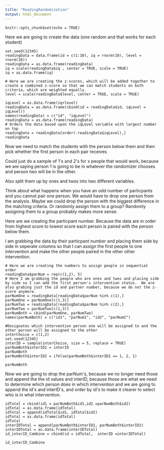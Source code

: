 ```yaml
---
title: "ReadingRandomization"
output: html_document
---
```


```{r setup, include=FALSE}
knitr::opts_chunk$set(echo = TRUE)
```

Here we are going to create the data (one random and that works for each student)
```{r}
set.seed(12345)
readingData = data.frame(id = c(1:10), iq = rnorm(10), level = rnorm(10))
readingData = as.data.frame(readingData)
iq = scale(readingData$iq , center = TRUE, scale = TRUE)
iq = as.data.frame(iq)

# Here we are creating the z-scores, which will be added together to create a combined z-score so that we can match students on both criteria, which are weighted equally.
level = scale(readingData$level, center = TRUE, scale = TRUE)

iqLevel = as.data.frame(iq+level)
readingData = as.data.frame(cbind(id = readingData$id, iqLevel = iqLevel))
names(readingData) = c("id", "iqLevel")
readingData = as.data.frame(readingData)
# Orders the data based upon the iqLevel variable with largest number on top
readingData = readingData[order(-readingData$iqLevel),]
readingData

```
Now we need to match the students with the person below them and then pick whether the first person in each pair receives 

Could just do a sample of 1's and 2's for x people that would work, because we are saying person 1 is going to be in whatever the randomizer chooses and person two will be in the other.

Also split them up by ones and twos into two different variables.

Think about what happens when you have an odd number of particpants and you cannot pair one person.  We would have to drop one person from the analysis.  Maybe we could drop the person with the biggest difference in the matching criteria.  Or randomly assign them to a group?  Randomly assigning them to a group probably makes more sense.  

Here are we creating the particpant number.  Because the data are in order from highest score to lowest score each person is paired with the person below them.

I am grabbing the data by their particpant number and placing them side by side in seperate columns so that I can assign the first people to one intervention and make the other people paired in the other other intervention.
```{r}
# Here we are creating the numbers to assign people in sequential order
readingData$parNum = rep(c(1,2), 5)
# Here I am grabbing the people who are ones and twos and placing side by side so I can add the first person's intervention status.  We are also grabing just the id and partner number, because we do not the z-score anymore. 
parNumOne = readingData[readingData$parNum %in% c(1),]
parNumOne = parNumOne[c(1,3)]
parNumTwo = readingData[readingData$parNum %in% c(2),]
parNumTwo = parNumTwo[c(1,3)]
parNumBoth = cbind(parNumOne, parNumTwo)
names(parNumBoth) = c("id1", "parNum1", "id2", "parNum2")

#Designates which intervention person one will be assigned to and the other person will be assigned to the other
interChoice = c(1,2)
set.seed(12345)
interID = sample(interChoice, size = 5, replace = TRUE)
parNumBoth$interID1 = interID
parNumBoth
parNumBoth$interID2 = ifelse(parNumBoth$interID1 == 1, 2, 1) 

parNumBoth
```
Now we are going to drop the parNum's, because we no longer need those and append the the id values and interID, because those are what we need to determine which person does in which intervention and we are going to append the id's and interID's, and order by id's to make it clearer to select who is in what intervention.
```{r}
idTotal = cbind(id1 = parNumBoth$id1,id2 =parNumBoth$id2) 
idTotal = as.data.frame(idTotal)
idTotal = append(idTotal$id1, idTotal$id2)
idTotal = as.data.frame(idTotal)
idTotal
interIDTotal = append(parNumBoth$interID1, parNumBoth$interID2)
interIDTotal = as.data.frame(interIDTotal)
id_interID_Combine = cbind(id = idTotal,  interID =interIDTotal)

id_interID_Combine

```


